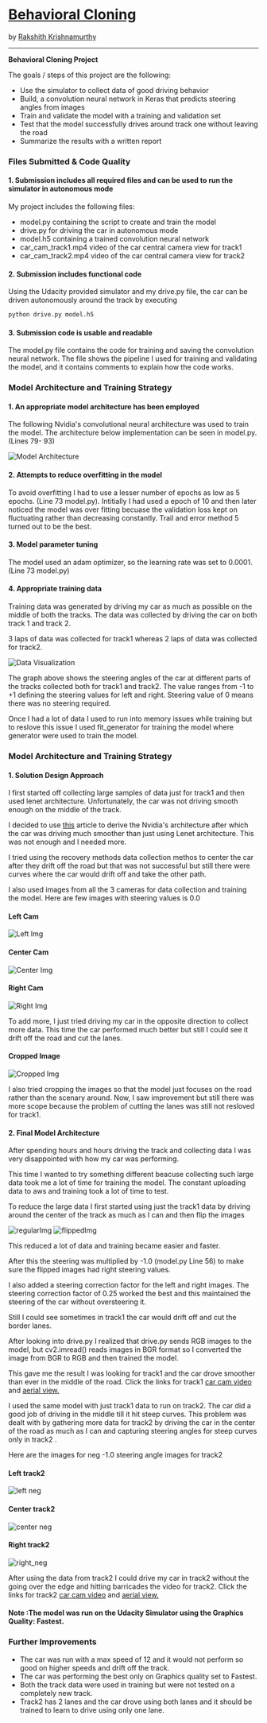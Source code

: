 # **[Behavioral Cloning](https://github.com/rakshithkeegadi/CarND-Behavioral-Cloning-P3/blob/master/model.py)** 
by [Rakshith Krishnamurthy](https://www.linkedin.com/in/rakshith-krishnamurthy-360682b/)

---

**Behavioral Cloning Project**

The goals / steps of this project are the following:
* Use the simulator to collect data of good driving behavior
* Build, a convolution neural network in Keras that predicts steering angles from images
* Train and validate the model with a training and validation set
* Test that the model successfully drives around track one without leaving the road
* Summarize the results with a written report


### Files Submitted & Code Quality

#### 1. Submission includes all required files and can be used to run the simulator in autonomous mode

My project includes the following files:
* model.py containing the script to create and train the model
* drive.py for driving the car in autonomous mode
* model.h5 containing a trained convolution neural network 
* car_cam_track1.mp4 video of the car central camera view for track1
* car_cam_track2.mp4 video of the car central camera view for track2

#### 2. Submission includes functional code
Using the Udacity provided simulator and my drive.py file, the car can be driven autonomously around the track by executing 
```sh
python drive.py model.h5
```

#### 3. Submission code is usable and readable

The model.py file contains the code for training and saving the convolution neural network. The file shows the pipeline I used for training and validating the model, and it contains comments to explain how the code works.

### Model Architecture and Training Strategy

#### 1. An appropriate model architecture has been employed

The following Nvidia's convolutional neural architecture was used to train the model. 
The architecture below implementation can be seen in model.py. (Lines 79- 93)

![Model Architecture](https://github.com/rakshithkeegadi/CarND-Behavioral-Cloning-P3/blob/master/examples/cnn-architecture-624x890.png) 

#### 2. Attempts to reduce overfitting in the model

To avoid overfitting I had to use a lesser number of epochs as low as 5 epochs. (Line 73 model.py). Intitially I had used a epoch of 10 and then later noticed the model was over fitting becuase the validation loss kept on fluctuating rather than decreasing constantly. Trail and error method 5 turned out to be the best.

#### 3. Model parameter tuning

The model used an adam optimizer, so the learning rate was set to 0.0001. (Line 73 model.py)

#### 4. Appropriate training data

Training data was generated by driving my car as much as possible on the middle of both the tracks. The data was collected by driving the car on both track 1 and track 2.

3 laps of data was collected for track1 whereas 2 laps of data was collected for track2.

![Data Visualization](https://github.com/rakshithkeegadi/CarND-Behavioral-Cloning-P3/blob/master/examples/Data%20Visulaization.png) 

The graph above shows the steering angles of the car at different parts of the tracks collected both for track1 and track2. 
The value ranges from -1 to +1 defining the steering values for left and right. Steering value of 0 means there was no steering required.

Once I had a lot of data I used to run into memory issues while training but to reslove this issue I used fit_generator for training the model where generator were used to train the model.

### Model Architecture and Training Strategy

#### 1. Solution Design Approach

I first started off collecting large samples of data just for track1 and then used lenet architecture. Unfortunately, the car was not driving smooth enough on the middle of the track.

I decided to use [this](https://devblogs.nvidia.com/parallelforall/deep-learning-self-driving-cars/) article to derive the Nvidia's architecture after which the car was driving much smoother than just using Lenet architecture. This was not enough and I needed more.

I tried using the recovery methods data collection methos to center the car after they drift off the road but that was not successful but still there were curves where the car would drift off and take the other path.

I also used images from all the 3 cameras for data collection and training the model. Here are few images with steering values is 0.0

#### Left Cam
![Left Img](https://github.com/rakshithkeegadi/CarND-Behavioral-Cloning-P3/blob/master/examples/left_steering_0.jpg) 
#### Center Cam
![Center Img](https://github.com/rakshithkeegadi/CarND-Behavioral-Cloning-P3/blob/master/examples/center_steering_0.jpg)
#### Right Cam
![Right Img](https://github.com/rakshithkeegadi/CarND-Behavioral-Cloning-P3/blob/master/examples/right_steering_0.jpg)

To add more, I just tried driving my car in the opposite direction to collect more data. This time the car performed much better but still I could see it drift off the road and cut the lanes.  

#### Cropped Image
![Cropped Img](https://github.com/rakshithkeegadi/CarND-Behavioral-Cloning-P3/blob/master/examples/cropped.jpg)

I also tried cropping the images so that the model just focuses on the road rather than the scenary around. Now, I saw improvement but still there was more scope because the problem of cutting the lanes was still not resloved for track1. 

#### 2. Final Model Architecture

After spending hours and hours driving the track and collecting data I was very disappointed with how my car was performing.

This time I wanted to try something different beacuse collecting such large data took me a lot of time for training the model.
The constant uploading data to aws and training took a lot of time to test.

To reduce the large data I first started using just the track1 data by driving around the center of the track as much as I can and then flip the images

![regularImg](https://github.com/rakshithkeegadi/CarND-Behavioral-Cloning-P3/blob/master/examples/readImg.jpg) ![flippedImg](https://github.com/rakshithkeegadi/CarND-Behavioral-Cloning-P3/blob/master/examples/flipped.jpg)

This reduced a lot of data and training became easier and faster. 

After this the steering was multiplied by -1.0 (model.py Line 56) to make sure the flipped images had right steering values.

I also added a steering correction factor for the left and right images. The steering correction factor of 0.25 worked the best and this maintained the steering of the car without oversteering it.

Still I could see sometimes in track1 the car would drift off and cut the border lanes. 

After looking into drive.py I realized that drive.py sends RGB images to the model, but cv2.imread() reads images in BGR format so I converted the image from BGR to RGB and then trained the model.

This gave me the result I was looking for track1 and the car drove smoother than ever in the middle of the road.
Click the links for track1 [car cam  video](https://github.com/rakshithkeegadi/CarND-Behavioral-Cloning-P3/blob/master/car_cam_track1.mp4) and [aerial view.](https://www.youtube.com/watch?v=igtkdac6__Q&feature=youtu.be) 

I used the same model with just track1 data to run on track2. The car did a good job of driving in the middle till it hit steep curves. This problem was dealt with by gathering more data for track2 by driving the car in the center of the road as much as I can and capturing steering angles for steep curves only in track2 .

Here are the images for neg -1.0 steering angle images for track2
#### Left track2
![left neg](https://github.com/rakshithkeegadi/CarND-Behavioral-Cloning-P3/blob/master/examples/left_neg_1.jpg) 

#### Center track2
![center neg](https://github.com/rakshithkeegadi/CarND-Behavioral-Cloning-P3/blob/master/examples/center_neg_1.jpg) 

#### Right track2
![right_neg](https://github.com/rakshithkeegadi/CarND-Behavioral-Cloning-P3/blob/master/examples/right_neg_1.jpg)

After using the data from track2 I could drive my car in track2 without the going over the edge and hitting barricades the video for track2. Click the links for track2 [car cam video](https://github.com/rakshithkeegadi/CarND-Behavioral-Cloning-P3/blob/master/car_cam_track2.mp4) and [aerial view.](https://www.youtube.com/watch?v=yImksKPnCds&feature=youtu.be)

#### Note :The model was run on the Udacity Simulator using the Graphics Quality: Fastest.

### Further Improvements
* The car was run with a max speed of 12 and it would not perform so good on higher speeds and drift off the track.
* The car was performing the best only on Graphics quality set to Fastest.
* Both the track data were used in training but were not tested on a completely new track.
* Track2 has 2 lanes and the car drove using both lanes and it should be trained to learn to drive using only one lane.
